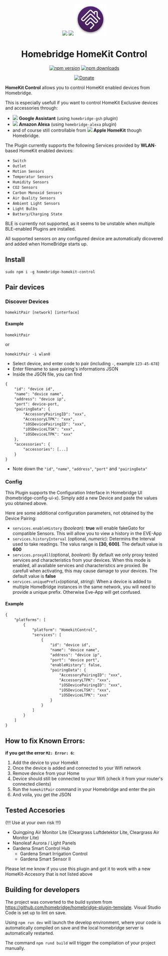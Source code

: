 <div align="center">

<img src="https://developer.apple.com/assets/elements/icons/homekit/homekit-96x96_2x.png" width="100px" />
<img src="https://cdn-icons-png.flaticon.com/512/1294/1294463.png" width="50px" />
<img src="https://raw.githubusercontent.com/homebridge/branding/master/logos/homebridge-color-round-stylized.png" width="100px" />


# Homebridge HomeKit Control

<a href="https://www.npmjs.com/package/homebridge-homekit-control"><img title="npm version" src="https://badgen.net/npm/v/homebridge-homekit-control?label=stable"></a>
<a href="https://www.npmjs.com/package/homebridge-homekit-control"><img title="npm downloads" src="https://badgen.net/npm/dt/homebridge-homekit-control"></a>

[![Donate](https://img.shields.io/badge/Donate-PayPal-green.svg)](https://paypal.me/MinaMoanes)

</div>

**HomeKit Control** allows you to control HomeKit enabled devices from Homebridge.

This is especially usefull if you want to control HomeKit Exclusive devices and accessories through:
- <img src="https://user-images.githubusercontent.com/17292320/180973891-14c38bef-4a17-4733-b103-3cf002755b69.png" width="20" /> **Google Assistant** (using `homebridge-gsh` plugin)
- <img src="https://user-images.githubusercontent.com/17292320/180974563-0fd9a3d9-6f4f-4d57-a7c2-9e61aea04903.png" width="20" /> **Amazon Alexa** (using `homebridge-alexa` plugin)
- and of course still controllable from <img src="https://user-images.githubusercontent.com/17292320/180978863-c58e839b-4d31-4860-8235-b69991767460.png" width="20" /> **Apple HomeKit** though Homebridge.


The Plugin currently supports the following Services provided by **WLAN**-based HomeKit enabled devices:

- `Switch`
- `Outlet`
- `Motion Sensors`
- `Temperatur Sensors`
- `Humidity Sensors`
- `CO2 Sensors`
- `Carbon Monoxid Sensors`
- `Air Quality Sensors`
- `Ambient Light Sensors`
- `Light Bulbs`
- `Battery/Charging State`

BLE is currently not supported, as it seems to be unstable when multiple BLE-enabled Plugins are installed.

All supported sensors on any configured device are automatically dicovered and added when HomeBridge starts up.

## Install

```
sudo npm i -g homebridge-homekit-control
```

## Pair devices

### Discover Devices

```
homekitPair [network] [interface]
```

#### Example

```
homekitPair
```

or

```
homekitPair -i wlan0
```

- Select device, and enter code to pair (including `-`, example `123-45-678`)
- Enter filename to save pairing's informations JSON
- Inside the JSON file, you can find

```
{
    "id": "device id",
    "name": "device name",
    "address": "device ip",
    "port": device-port,
    "pairingData": {
        "AccessoryPairingID": "xxx",
        "AccessoryLTPK": "xxx",
        "iOSDevicePairingID": "xxx",
        "iOSDeviceLTSK": "xxx",
        "iOSDeviceLTPK": "xxx"
    },
    "accessories": {
        "accessories": [...]
    }
}
```

- Note down the `"id"`, `"name"`, `"address"`, `"port"` and `"pairingData"`

### Config

This Plugin supports the Configuration Interface in Homebridge UI (homebridge-config-ui-x). Simply add a new Device and paste the values you obtained above.

Here are some additional configuration parameters, not obtained by the Device Pairing:

- `services.enableHistory` (_boolean_): **true** will enable fakeGato for compatible Sensors. This will allow you to view a history in the EVE-App
- `services.historyInterval` (optional, _numeric_): Determins the Interval used to take readings. The valus range is **[30, 600]**. The default value is **600**
- `services.proxyAll`(optional, _boolean_): By default we only proxy tested services and characteristics from your devices. When this mode is enabled, all available services and characteristics are proxied. Be carefull when activating, this may cause damage to your devices. The default value is **false**
- `services.uniquePrefix`(optional, _string_): When a device is added to multiple HomeBridge instances in the same network, you will need to provide a unique prefix. Otherwise Eve-App will get confused.

#### Example

```
{
    "platforms": [
        {
            "platform": "HomekitControl",
            "services": [
                {
                    "id": "device id",
                    "name": "device name",
                    "address": "device ip",
                    "port": "device port",
                    "enableHistory": false,
                    "pairingData": {
                        "AccessoryPairingID": "xxx",
                        "AccessoryLTPK": "xxx",
                        "iOSDevicePairingID": "xxx",
                        "iOSDeviceLTSK": "xxx",
                        "iOSDeviceLTPK": "xxx"
                    }
                }
            ]
        }
    ]
}
```

## How to fix Known Errors:

**if you get the error `M2: Error: 6`:**

1. Add the device to your Homekit
2. Once the device is added and connected to your Wifi network
3. Remove device from your Home
4. Device should still be connected to your Wifi (check it from your router's connected clients)
5. Run the `homekitPair` command in your Homebridge and enter the pin
6. And voila, you get the JSON

## Tested Accesories

(!!! Use at your own risk !!!)

- Quingping Air Monitor Lite (Cleargrass Luftdetektor Lite, Cleargrass Air Monitor Lite)
- Nanoleaf Aurora / Light Panels
- Gardena Smart Control Hub
  - Gardena Smart Irrigation Control
  - Gardena Smart Sensor II

Please let me know if you use this plugin and got it to work with a new HomeKit-Accesory that is not listed above

## Building for developers

The project was converted to the build system from https://github.com/homebridge/homebridge-plugin-template. Visual Studio Code is set up to lint on save.

Using `npm run dev` will launch the develop environment, where your code is automatically compiled on save and the local homebridge server is automatically restarted.

The command `npm rund build` will trigger the compilation of your project manually.
